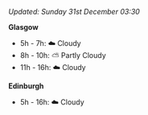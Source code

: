 *Updated: Sunday 31st December 03:30*

**Glasgow**

* 5h - 7h: :cloud: Cloudy
* 8h - 10h: :partly_sunny: Partly Cloudy
* 11h - 16h: :cloud: Cloudy

**Edinburgh**

* 5h - 16h: :cloud: Cloudy
